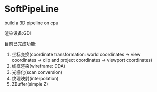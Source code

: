 # SoftPipeLine
build a 3D pipeline on cpu

渲染设备:GDI

目前已完成功能:
1. 坐标变换(coordinate transformation: world coordinates -> view coordinates -> clip and project coordinates -> viewport coordinates)
2. 线框渲染(wireframe: DDA)
3. 光栅化(scan conversion)
4. 纹理映射(interpolation)
5. ZBuffer(simple Z)
